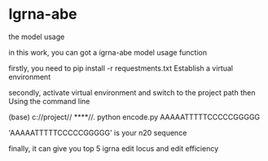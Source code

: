 # Igrna-abe
the model usage

in this work, you can got a igrna-abe model usage function
<p>
<p>
firstly, you need to pip install -r requestments.txt Establish a virtual environment
<p>
<p>
secondly, activate virtual environment and switch to the project path then Using the command line
<p>
<p>
(base) c://project// ****//.    python encode.py   AAAAATTTTTCCCCCGGGGG
<p>
'AAAAATTTTTCCCCCGGGGG' is your n20 sequence
<p>
<p>
finally, it can give you top 5 igrna edit locus and edit efficiency
